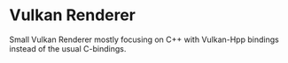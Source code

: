 # Vulkan Renderer
Small Vulkan Renderer mostly focusing on C++ with Vulkan-Hpp bindings instead of the usual C-bindings.
